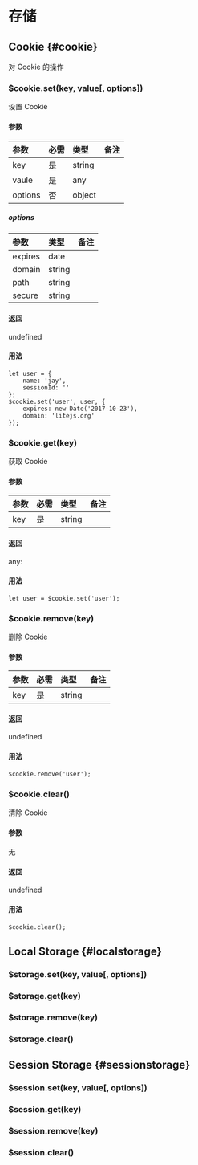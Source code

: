 # 存储

## Cookie {#cookie}
对 Cookie 的操作

### $cookie.set(key, value[, options])
设置 Cookie

#### 参数

| 参数 | 必需 | 类型 | 备注 |
| :-- | :-- | :-- | :-- |
| key | 是 | string |  |
| vaule | 是 | any |  |
| options | 否 | object |  |

##### options

| 参数 | 类型 | 备注 |
| :-- | :-- | :-- |
| expires | date |  |
| domain | string |  |
| path | string |  |
| secure | string |  |

#### 返回
undefined

#### 用法

```
let user = {
    name: 'jay',
    sessionId: ''
};
$cookie.set('user', user, {
    expires: new Date('2017-10-23'),
    domain: 'litejs.org'
});
```

### $cookie.get(key)
获取 Cookie

#### 参数

| 参数 | 必需 | 类型 | 备注 |
| :-- | :-- | :-- | :-- |
| key | 是 | string |  |

#### 返回
any: 

#### 用法

```
let user = $cookie.set('user');
```

### $cookie.remove(key)
删除 Cookie

#### 参数

| 参数 | 必需 | 类型 | 备注 |
| :-- | :-- | :-- | :-- |
| key | 是 | string |  |


#### 返回
undefined

#### 用法

```
$cookie.remove('user');
```

### $cookie.clear()
清除 Cookie

#### 参数
无

#### 返回
undefined

#### 用法

```
$cookie.clear();
```

## Local Storage {#localstorage}

### $storage.set(key, value[, options])
### $storage.get(key)
### $storage.remove(key)
### $storage.clear()

## Session Storage {#sessionstorage}

### $session.set(key, value[, options])
### $session.get(key)
### $session.remove(key)
### $session.clear()